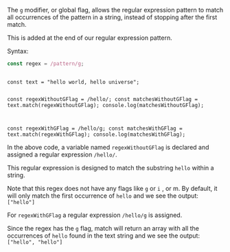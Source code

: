 The `g` modifier, or global flag, allows the regular expression pattern to match all occurrences of the pattern in a string, instead of stopping after the first match.

This is added at the end of our regular expression pattern.

Syntax:
```js
const regex = /pattern/g;
```

<codeblock language="javascript" type="lesson">
<code>
const text = "hello world, hello universe";

const regexWithoutGFlag = /hello/;
const matchesWithoutGFlag = text.match(regexWithoutGFlag);
console.log(matchesWithoutGFlag);

const regexWithGFlag = /hello/g;
const matchesWithGFlag = text.match(regexWithGFlag);
console.log(matchesWithGFlag);
</code>
</codeblock>

In the above code, a variable named `regexWithoutGFlag` is declared and assigned a regular expression `/hello/`.

This regular expression is designed to match the substring `hello` within a string.

Note that this regex does not have any flags like `g` or `i` , or m. By default, it will only match the first occurrence of `hello` and we see the output: `["hello"]`

For `regexWithGFlag` a regular expression `/hello/g` is assigned.

Since the regex has the `g` flag, match will return an array with all the occurrences of `hello` found in the text string and we see the output:
`["hello", "hello"]`
